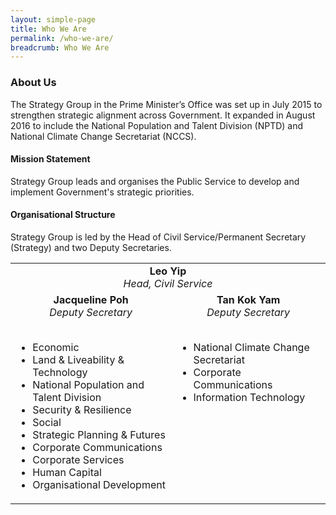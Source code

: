 ```yaml
---
layout: simple-page
title: Who We Are
permalink: /who-we-are/
breadcrumb: Who We Are
---
```


### **About Us**

The Strategy Group in the Prime Minister’s Office was set up in July 2015 to strengthen strategic alignment across Government. It expanded in August 2016 to include the National Population and Talent Division (NPTD) and National Climate Change Secretariat (NCCS).

#### **Mission Statement**
Strategy Group leads and organises the Public Service to develop and implement Government's strategic priorities. 

#### **Organisational Structure**
Strategy Group is led by the Head of Civil Service/Permanent Secretary (Strategy) and two Deputy Secretaries. 

<table border="0" style="border-style: none;">
    <tbody>
        <tr>
            <td colspan="2" style="text-align: center; vertical-align: top;">
                <strong>Leo Yip</strong>
            <br />
                <em>Head, Civil Service</em>
            </td>
        </tr>
        <tr>
            <td style="text-align: center; vertical-align: top;">
                <strong>Jacqueline Poh</strong><br />
            <em>Deputy Secretary</em><br />
            <br />
         <ul>
                <li style="text-align: left;">Economic</li>
                <li style="text-align: left;">Land &amp; Liveability &amp; Technology</li>
                <li style="text-align: left;">National Population and Talent Division</li>
                <li style="text-align: left;">Security &amp; Resilience</li>
                <li style="text-align: left;">Social</li>
                <li style="text-align: left;">Strategic Planning &amp; Futures</li>
                <li style="text-align: left;">Corporate Communications</li>
                <li style="text-align: left;">Corporate Services</li>
                <li style="text-align: left;">Human Capital</li>
                <li style="text-align: left;">Organisational Development</li>
                </ul>
            </td>
            <td style="text-align: center; vertical-align: top;">
                <strong>Tan Kok Yam</strong><br />
                <em>Deputy Secretary<br />
            </em>
            <br />
            <ul>
                <li style="text-align: left;">National Climate Change Secretariat</li>
                <li style="text-align: left;">Corporate Communications</li>
                <li style="text-align: left;">Information Technology</li>
            </ul>
            </td>
        </tr>
    </tbody>
</table>
